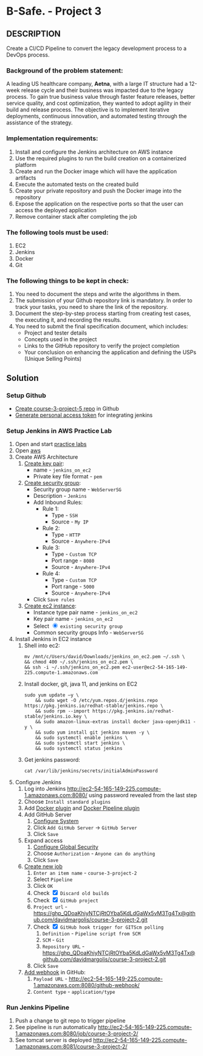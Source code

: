 # B-Safe. - Project 3 

## DESCRIPTION

Create a CI/CD Pipeline to convert the legacy development process to a DevOps
process.

### Background of the problem statement:

A leading US healthcare company, __Aetna__, with a large IT structure had a
12-week release cycle and their business was impacted due to the legacy
process. To gain true business value through faster feature releases, better
service quality, and cost optimization, they wanted to adopt agility in their
build and release process. The objective is to implement iterative
deployments, continuous innovation, and automated testing through the
assistance of the strategy.

### Implementation requirements:

1. Install and configure the Jenkins architecture on AWS instance
1. Use the required plugins to run the build creation on a containerized
    platform
1. Create and run the Docker image which will have the application artifacts
1. Execute the automated tests on the created build
1. Create your private repository and push the Docker image into the
    repository
1. Expose the application on the respective ports so that the user can access
    the deployed application
1. Remove container stack after completing the job

### The following tools must be used:

1. EC2
1. Jenkins
1. Docker
1. Git

### The following things to be kept in check:

1. You need to document the steps and write the algorithms in them.
1. The submission of your Github repository link is mandatory. In order to
    track your tasks, you need to share the link of the repository.
1. Document the step-by-step process starting from creating test cases, the
    executing it, and recording the results.
1. You need to submit the final specification document, which includes:
    - Project and tester details
    - Concepts used in the project
    - Links to the GitHub repository to verify the project completion
    - Your conclusion on enhancing the application and defining the USPs
        (Unique Selling Points)

## Solution

### Setup Github

- [Create course-3-project-5 repo](https://github.com/davidmargolis/course-3-project-5) in Github
- [Generate personal access token](https://github.com/settings/tokens/new) for integrating jenkins

### Setup Jenkins in AWS Practice Lab

1. Open and start [practice labs](https://caltech.lms.simplilearn.com/courses/4041/-PG-DO---CI%2FCD-Pipeline-with-Jenkins/practice-labs)
1. Open [aws](https://us-east-1.console.aws.amazon.com/console/home?region=us-east-1#)
1. Create AWS Architecture
    1. [Create key pair](https://us-east-1.console.aws.amazon.com/ec2/v2/home?region=us-east-1#CreateKeyPair:):
        - name - `jenkins_on_ec2`
        - Private key file format - `pem`
    1. [Create security group](https://us-east-1.console.aws.amazon.com/ec2/v2/home?region=us-east-1#CreateSecurityGroup:):
        - Security group name - `WebServerSG`
        - Description - `Jenkins`
        - Add Inbound Rules:
            - Rule 1:
                - Type - `SSH`
                - Source - `My IP`
            - Rule 2:
                - Type - `HTTP`
                - Source - `Anywhere-IPv4`
            - Rule 3:
                - Type - `Custom TCP`
                - Port range - `8080`
                - Source - `Anywhere-IPv4`
            - Rule 4:
                - Type - `Custom TCP`
                - Port range - `5000`
                - Source - `Anywhere-IPv4`
        - Click `Save rules`
    1. [Create ec2 instance](https://us-east-1.console.aws.amazon.com/ec2/v2/home?region=us-east-1#LaunchInstances:):
        - Instance type pair name - `jenkins_on_ec2`
        - Key pair name - `jenkins_on_ec2`
        - Select <input type=radio checked> `existing security group`
        - Common security groups Info - `WebServerSG`
1. Install Jenkins in EC2 instance
    1. Shell into ec2:
        ```
        mv /mnt/c/Users/david/Downloads/jenkins_on_ec2.pem ~/.ssh \
        && chmod 400 ~/.ssh/jenkins_on_ec2.pem \
        && ssh -i ~/.ssh/jenkins_on_ec2.pem ec2-user@ec2-54-165-149-225.compute-1.amazonaws.com
        ```
    1. Install docker, git, java 11, and jenkins on EC2
        ```
        sudo yum update –y \
            && sudo wget -O /etc/yum.repos.d/jenkins.repo https://pkg.jenkins.io/redhat-stable/jenkins.repo \
            && sudo rpm --import https://pkg.jenkins.io/redhat-stable/jenkins.io.key \
            && sudo amazon-linux-extras install docker java-openjdk11 -y \
            && sudo yum install git jenkins maven -y \
            && sudo systemctl enable jenkins \
            && sudo systemctl start jenkins \
            && sudo systemctl status jenkins
        ```
    1. Get jenkins password:
        ```
        cat /var/lib/jenkins/secrets/initialAdminPassword
        ```
1. Configure Jenkins
    1. Log into Jenkins <http://ec2-54-165-149-225.compute-1.amazonaws.com:8080/> using password revealed from the last step
    1. Choose `Install standard plugins`
    1. Add [Docker plugin](https://plugins.jenkins.io/docker-plugin/) and [Docker Pipeline plugin](https://plugins.jenkins.io/docker-workflow/)
    1. Add GitHub Server
        1. [Configure System](http://ec2-54-165-149-225.compute-1.amazonaws.com:8080/configure)
        1. Click `Add GitHub Server` -> `GitHub Server`
        1. Click `Save`
    1. Expand access
        1. [Configure Global Security](http://ec2-54-165-149-225.compute-1.amazonaws.com:8080/configureSecurity/)
        1. Choose `Authorization` - `Anyone can do anything`
        1. Click `Save`
    1. [Create new job](http://ec2-54-165-149-225.compute-1.amazonaws.com:8080/view/all/newJob)
        1. `Enter an item name` - `course-3-project-2`
        1. Select `Pipeline`
        1. Click `OK`
        1. Check <input type="checkbox" checked> `Discard old builds`
        1. Check <input type="checkbox" checked> `GitHub project`
        1. `Project url` - <https://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@github.com/davidmargolis/course-3-project-2.git>
        1. Check <input type="checkbox" checked> `GitHub hook trigger for GITScm polling`
            1. `Definition` - `Pipeline script from SCM`
            1. `SCM` - `Git`
            1. `Repository URL` - <https://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@github.com/davidmargolis/course-3-project-2.git>
        1. Click `Save`
    1. [Add webhook](https://github.com/davidmargolis/course-3-project-2/settings/hooks/new) in GitHub:
        1. `Payload URL` - <http://ec2-54-165-149-225.compute-1.amazonaws.com:8080/github-webhook/>
        1. `Content type` - `application/type`

### Run Jenkins Pipeline

1. Push a change to git repo to trigger pipeline
1. See pipeline is run automatically <http://ec2-54-165-149-225.compute-1.amazonaws.com:8080/job/course-3-project-2/>
1. See tomcat server is deployed <http://ec2-54-165-149-225.compute-1.amazonaws.com:8081/course-3-project-2/>
